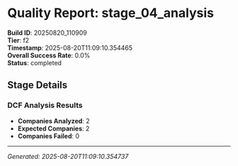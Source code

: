 # Quality Report: stage_04_analysis

**Build ID**: 20250820_110909  
**Tier**: f2  
**Timestamp**: 2025-08-20T11:09:10.354465  
**Overall Success Rate**: 0.0%  
**Status**: completed

## Stage Details

### DCF Analysis Results

- **Companies Analyzed**: 2
- **Expected Companies**: 2
- **Companies Failed**: 0

---
*Generated: 2025-08-20T11:09:10.354737*
